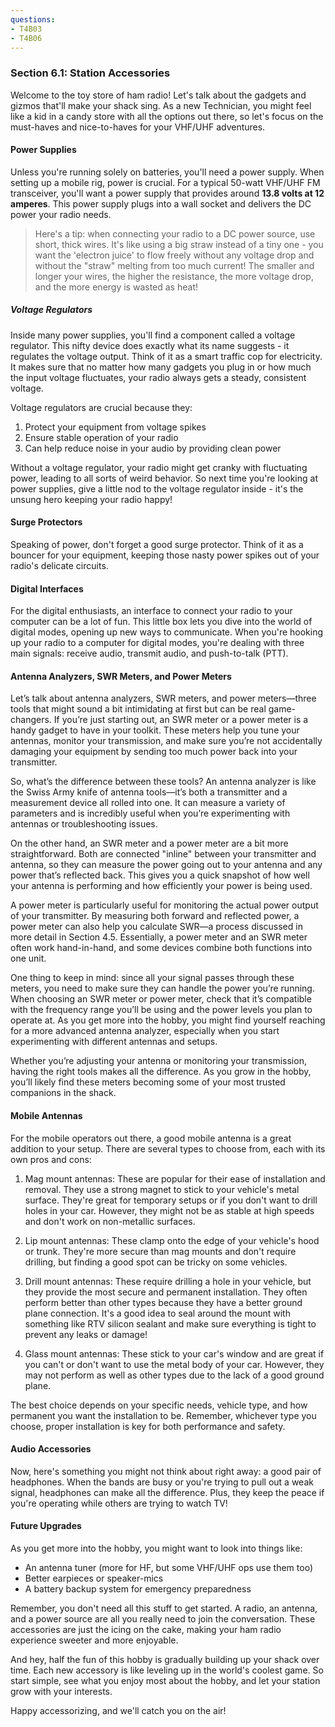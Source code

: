 ```yaml
---
questions:
- T4B03
- T4B06
---
```


### Section 6.1: Station Accessories

Welcome to the toy store of ham radio! Let's talk about the gadgets and gizmos that'll make your shack sing. As a new Technician, you might feel like a kid in a candy store with all the options out there, so let's focus on the must-haves and nice-to-haves for your VHF/UHF adventures.

#### Power Supplies

Unless you're running solely on batteries, you'll need a power supply. When setting up a mobile rig, power is crucial. For a typical 50-watt VHF/UHF FM transceiver, you'll want a power supply that provides around **13.8 volts at 12 amperes**. This power supply plugs into a wall socket and delivers the DC power your radio needs.

> Here's a tip: when connecting your radio to a DC power source, use short, thick wires. It's like using a big straw instead of a tiny one - you want the 'electron juice' to flow freely without any voltage drop and without the "straw" melting from too much current! The smaller and longer your wires, the higher the resistance, the more voltage drop, and the more energy is wasted as heat!

##### Voltage Regulators

Inside many power supplies, you'll find a component called a voltage regulator. This nifty device does exactly what its name suggests - it regulates the voltage output. Think of it as a smart traffic cop for electricity. It makes sure that no matter how many gadgets you plug in or how much the input voltage fluctuates, your radio always gets a steady, consistent voltage.

Voltage regulators are crucial because they:
1. Protect your equipment from voltage spikes
2. Ensure stable operation of your radio
3. Can help reduce noise in your audio by providing clean power

Without a voltage regulator, your radio might get cranky with fluctuating power, leading to all sorts of weird behavior. So next time you're looking at power supplies, give a little nod to the voltage regulator inside - it's the unsung hero keeping your radio happy!

#### Surge Protectors

Speaking of power, don't forget a good surge protector. Think of it as a bouncer for your equipment, keeping those nasty power spikes out of your radio's delicate circuits.

#### Digital Interfaces

For the digital enthusiasts, an interface to connect your radio to your computer can be a lot of fun. This little box lets you dive into the world of digital modes, opening up new ways to communicate. When you're hooking up your radio to a computer for digital modes, you're dealing with three main signals: receive audio, transmit audio, and push-to-talk (PTT).

#### Antenna Analyzers, SWR Meters, and Power Meters

Let’s talk about antenna analyzers, SWR meters, and power meters—three tools that might sound a bit intimidating at first but can be real game-changers. If you’re just starting out, an SWR meter or a power meter is a handy gadget to have in your toolkit. These meters help you tune your antennas, monitor your transmission, and make sure you’re not accidentally damaging your equipment by sending too much power back into your transmitter.

So, what’s the difference between these tools? An antenna analyzer is like the Swiss Army knife of antenna tools—it’s both a transmitter and a measurement device all rolled into one. It can measure a variety of parameters and is incredibly useful when you’re experimenting with antennas or troubleshooting issues.

On the other hand, an SWR meter and a power meter are a bit more straightforward. Both are connected "inline" between your transmitter and antenna, so they can measure the power going out to your antenna and any power that’s reflected back. This gives you a quick snapshot of how well your antenna is performing and how efficiently your power is being used.

A power meter is particularly useful for monitoring the actual power output of your transmitter. By measuring both forward and reflected power, a power meter can also help you calculate SWR—a process discussed in more detail in Section 4.5. Essentially, a power meter and an SWR meter often work hand-in-hand, and some devices combine both functions into one unit.

One thing to keep in mind: since all your signal passes through these meters, you need to make sure they can handle the power you’re running. When choosing an SWR meter or power meter, check that it’s compatible with the frequency range you’ll be using and the power levels you plan to operate at. As you get more into the hobby, you might find yourself reaching for a more advanced antenna analyzer, especially when you start experimenting with different antennas and setups.

Whether you’re adjusting your antenna or monitoring your transmission, having the right tools makes all the difference. As you grow in the hobby, you’ll likely find these meters becoming some of your most trusted companions in the shack.


#### Mobile Antennas

For the mobile operators out there, a good mobile antenna is a great addition to your setup. There are several types to choose from, each with its own pros and cons:

1. Mag mount antennas: These are popular for their ease of installation and removal. They use a strong magnet to stick to your vehicle's metal surface. They're great for temporary setups or if you don't want to drill holes in your car. However, they might not be as stable at high speeds and don't work on non-metallic surfaces.

2. Lip mount antennas: These clamp onto the edge of your vehicle's hood or trunk. They're more secure than mag mounts and don't require drilling, but finding a good spot can be tricky on some vehicles.

3. Drill mount antennas: These require drilling a hole in your vehicle, but they provide the most secure and permanent installation. They often perform better than other types because they have a better ground plane connection. It's a good idea to seal around the mount with something like RTV silicon sealant and make sure everything is tight to prevent any leaks or damage!

4. Glass mount antennas: These stick to your car's window and are great if you can't or don't want to use the metal body of your car. However, they may not perform as well as other types due to the lack of a good ground plane.

The best choice depends on your specific needs, vehicle type, and how permanent you want the installation to be. Remember, whichever type you choose, proper installation is key for both performance and safety.

#### Audio Accessories

Now, here's something you might not think about right away: a good pair of headphones. When the bands are busy or you're trying to pull out a weak signal, headphones can make all the difference. Plus, they keep the peace if you're operating while others are trying to watch TV!

#### Future Upgrades

As you get more into the hobby, you might want to look into things like:

- An antenna tuner (more for HF, but some VHF/UHF ops use them too)
- Better earpieces or speaker-mics
- A battery backup system for emergency preparedness

Remember, you don't need all this stuff to get started. A radio, an antenna, and a power source are all you really need to join the conversation. These accessories are just the icing on the cake, making your ham radio experience sweeter and more enjoyable.

And hey, half the fun of this hobby is gradually building up your shack over time. Each new accessory is like leveling up in the world's coolest game. So start simple, see what you enjoy most about the hobby, and let your station grow with your interests.

Happy accessorizing, and we'll catch you on the air!
